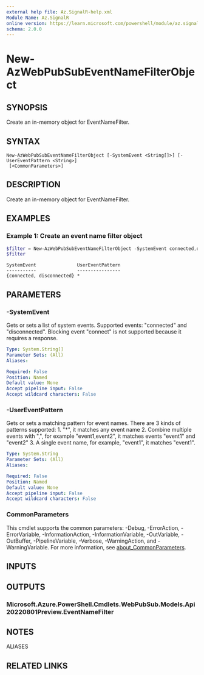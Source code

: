 ```yaml
---
external help file: Az.SignalR-help.xml
Module Name: Az.SignalR
online version: https://learn.microsoft.com/powershell/module/az.signalr/new-azwebpubsubeventnamefilterobject
schema: 2.0.0
---
```


# New-AzWebPubSubEventNameFilterObject

## SYNOPSIS
Create an in-memory object for EventNameFilter.

## SYNTAX

```
New-AzWebPubSubEventNameFilterObject [-SystemEvent <String[]>] [-UserEventPattern <String>]
 [<CommonParameters>]
```

## DESCRIPTION
Create an in-memory object for EventNameFilter.

## EXAMPLES

### Example 1: Create an event name filter object
```powershell
$filter = New-AzWebPubSubEventNameFilterObject -SystemEvent connected,disconnected -UserEventPattern *
$filter
```

```output
SystemEvent               UserEventPattern
-----------               ----------------
{connected, disconnected} *
```

## PARAMETERS

### -SystemEvent
Gets or sets a list of system events.
Supported events: "connected" and "disconnected".
Blocking event "connect" is not supported because it requires a response.

```yaml
Type: System.String[]
Parameter Sets: (All)
Aliases:

Required: False
Position: Named
Default value: None
Accept pipeline input: False
Accept wildcard characters: False
```

### -UserEventPattern
Gets or sets a matching pattern for event names.
        There are 3 kinds of patterns supported:
            1.
"*", it matches any event name
            2.
Combine multiple events with ",", for example "event1,event2", it matches events "event1" and "event2"
            3.
A single event name, for example, "event1", it matches "event1".

```yaml
Type: System.String
Parameter Sets: (All)
Aliases:

Required: False
Position: Named
Default value: None
Accept pipeline input: False
Accept wildcard characters: False
```

### CommonParameters
This cmdlet supports the common parameters: -Debug, -ErrorAction, -ErrorVariable, -InformationAction, -InformationVariable, -OutVariable, -OutBuffer, -PipelineVariable, -Verbose, -WarningAction, and -WarningVariable. For more information, see [about_CommonParameters](http://go.microsoft.com/fwlink/?LinkID=113216).

## INPUTS

## OUTPUTS

### Microsoft.Azure.PowerShell.Cmdlets.WebPubSub.Models.Api20220801Preview.EventNameFilter
## NOTES

ALIASES

## RELATED LINKS
